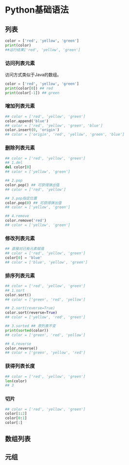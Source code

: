 # Python基础语法



## 列表

```python
color = ['red', 'yellow', 'green']
print(color)
##运行结果['red', 'yellow', 'green']
```

### 访问列表元素

访问方式类似于Java的数组。

```python
color = ['red', 'yellow', 'green']
print(color[0]) ## red
print(color[-1]) ## green
```

### 增加列表元素

```python
## color = ['red', 'yellow', 'green']
color.append('blue')
## color = ['red', 'yellow', 'green', 'blue']
color.insert(0, 'origin')
## color = ['origin', 'red', 'yellow', 'green', 'blue']
```

### 删除列表元素

```python
## color = ['red', 'yellow', 'green']
## 1.del
del color[0]
## color = ['yellow', 'green']

## 2.pop
color.pop() ## 可获得弹出值
## color = ['red', 'yellow']

## 3.pop指定位置
color.pop(0) ## 可获得弹出值
## color = ['yellow', 'green']

## 4.remove
color.remove('red')
## color = ['yellow', 'green']
```



### 修改列表元素

```python
## 直接对已有元素赋值
## color = ['red', 'yellow', 'green']
color[0] = 'blue'
## color = ['blue', 'yellow', 'green']
```

### 排序列表元素

```python
## color = ['red', 'yellow', 'green']
## 1.sort
color.sort()
## color = ['green', 'red', 'yellow']

## 2.sort(reverse=True)
color.sort(reverse=True)
## color = ['yellow', 'red', 'green']

## 3.sorted ## 原列表不变
print(sorted(color))
## color = ['green', 'red', 'yellow']

## 4.reverse
color.reverse()
## color = ['green', 'yellow', 'red']
```

### 获得列表长度

```python
## color = ['red', 'yellow', 'green']
len(color)
## 3
```

### 切片

```python
## color = ['red', 'yellow', 'green']
color[1:2]
color[0:1]
color[:]
```



## 数组列表

## 元组

```python

```


